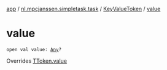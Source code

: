 [app](../../index.md) / [nl.mpcjanssen.simpletask.task](../index.md) / [KeyValueToken](index.md) / [value](.)

# value

`open val value: `[`Any`](https://kotlinlang.org/api/latest/jvm/stdlib/kotlin/-any/index.html)`?`

Overrides [TToken.value](../-t-token/value.md)


